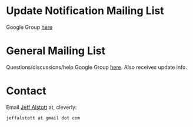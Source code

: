 # Update Notification Mailing List #
Google Group [here](https://groups.google.com/forum/?fromgroups#!forum/powerlaw-updates)

# General Mailing List #
Questions/discussions/help Google Group [here](https://groups.google.com/forum/?fromgroups#!forum/powerlaw-general). Also receives update info.

# Contact #
Email [Jeff Alstott](https://plus.google.com/109915142458111672265/about) at, cleverly:
```
jeffalstott at gmail dot com
```